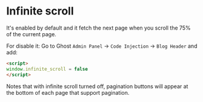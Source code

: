 # Infinite scroll

It's enabled by default and it fetch the next page when you scroll the 75% of the current page.

For disable it: Go to Ghost `Admin Panel` → `Code Injection` → `Blog Header` and add:

```html
<script>
window.infinite_scroll = false
</script>
```

Notes that with infinite scroll turned off, pagination buttons will appear at the bottom of each page that support pagination.
